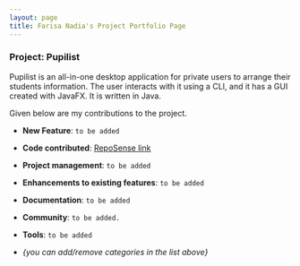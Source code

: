 ```yaml
---
layout: page
title: Farisa Nadia's Project Portfolio Page
---
```


### Project: Pupilist

Pupilist is an all-in-one desktop application for private users to arrange their students information. The user interacts with it using a CLI, and it has a GUI created with JavaFX. It is written in Java.

Given below are my contributions to the project.

* **New Feature**: `to be added`

* **Code contributed**: [RepoSense link](https://nus-cs2103-ay2223s1.github.io/tp-dashboard/?search=farisanadia&breakdown=true)

* **Project management**:
  `to be added`

* **Enhancements to existing features**:
  `to be added`

* **Documentation**:
  `to be added`

* **Community**:
  `to be added.`

* **Tools**:
  `to be added`

* _{you can add/remove categories in the list above}_